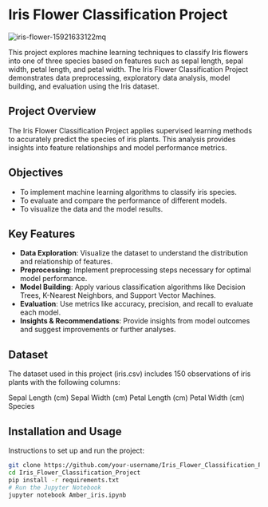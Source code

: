 # Iris Flower Classification Project

![iris-flower-15921633122mq](https://github.com/user-attachments/assets/87b7cef9-bff2-4998-80bd-dc3b7481f9f4)


This project explores machine learning techniques to classify Iris flowers into one of three species based on features such as sepal length, sepal width, petal length, and petal width. The Iris Flower Classification Project demonstrates data preprocessing, exploratory data analysis, model building, and evaluation using the Iris dataset.

## Project Overview

The Iris Flower Classification Project applies supervised learning methods to accurately predict the species of iris plants. This analysis provides insights into feature relationships and model performance metrics.

## Objectives

- To implement machine learning algorithms to classify iris species.
- To evaluate and compare the performance of different models.
- To visualize the data and the model results.

## Key Features

- **Data Exploration**: Visualize the dataset to understand the distribution and relationship of features.
- **Preprocessing**: Implement preprocessing steps necessary for optimal model performance.
- **Model Building**: Apply various classification algorithms like Decision Trees, K-Nearest Neighbors, and Support Vector Machines.
- **Evaluation**: Use metrics like accuracy, precision, and recall to evaluate each model.
- **Insights & Recommendations**: Provide insights from model outcomes and suggest improvements or further analyses.


## Dataset
The dataset used in this project (iris.csv) includes 150 observations of iris plants with the following columns:

Sepal Length (cm)
Sepal Width (cm)
Petal Length (cm)
Petal Width (cm)
Species

## Installation and Usage

Instructions to set up and run the project:

```bash
git clone https://github.com/your-username/Iris_Flower_Classification_Project.git
cd Iris_Flower_Classification_Project
pip install -r requirements.txt
# Run the Jupyter Notebook
jupyter notebook Amber_iris.ipynb
